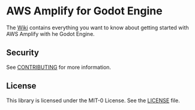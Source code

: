 # AWS Amplify for Godot Engine

The [Wiki](https://github.com/aws-samples/amplify-godot-engine/wiki) contains everything you want to know about getting started with AWS Amplify with he Godot Engine.

## Security

See [CONTRIBUTING](CONTRIBUTING.md#security-issue-notifications) for more information.

## License

This library is licensed under the MIT-0 License. See the [LICENSE](LICENSE.md) file.